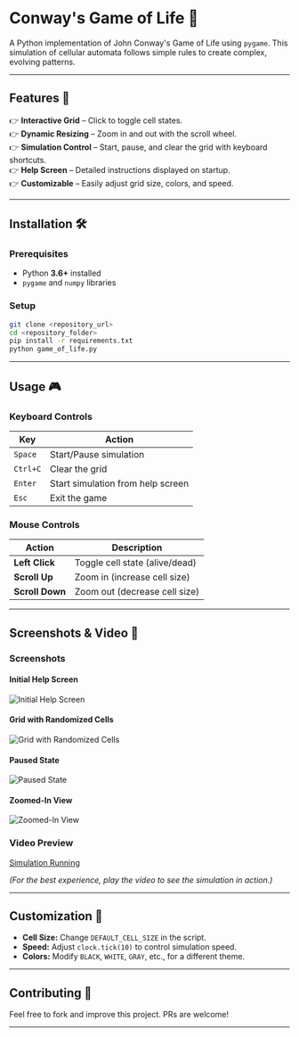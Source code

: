 # **Conway's Game of Life 🧬**
A Python implementation of John Conway's Game of Life using `pygame`. This simulation of cellular automata follows simple rules to create complex, evolving patterns.

---

## **Features 🚀**
👉 **Interactive Grid** – Click to toggle cell states.  
👉 **Dynamic Resizing** – Zoom in and out with the scroll wheel.  
👉 **Simulation Control** – Start, pause, and clear the grid with keyboard shortcuts.  
👉 **Help Screen** – Detailed instructions displayed on startup.  
👉 **Customizable** – Easily adjust grid size, colors, and speed.

---

## **Installation 🛠**
### **Prerequisites**
- Python **3.6+** installed  
- `pygame` and `numpy` libraries

### **Setup**
```bash
git clone <repository_url>
cd <repository_folder>
pip install -r requirements.txt
python game_of_life.py
```

---

## **Usage 🎮**
### **Keyboard Controls**
| Key       | Action                        |
|-----------|------------------------------|
| `Space`   | Start/Pause simulation       |
| `Ctrl+C`  | Clear the grid               |
| `Enter`   | Start simulation from help screen |
| `Esc`     | Exit the game                |

### **Mouse Controls**
| Action | Description |
|--------|------------|
| **Left Click**  | Toggle cell state (alive/dead) |
| **Scroll Up**   | Zoom in (increase cell size) |
| **Scroll Down** | Zoom out (decrease cell size) |

---

## **Screenshots & Video 🎥**
### **Screenshots**
#### Initial Help Screen
![Initial Help Screen](static/Initial%20Help%20Screen.png)

#### Grid with Randomized Cells
![Grid with Randomized Cells](static/Grid%20with%20Randomized%20Cells.png)

#### Paused State
![Paused State](static/Paused%20State%20.png)

#### Zoomed-In View
![Zoomed-In View](static/Zoomed-In%20View.png)

### **Video Preview**
[Simulation Running](static/Simulation%20Running.gif)

_(For the best experience, play the video to see the simulation in action.)_

---

## **Customization 🎨**
- **Cell Size:** Change `DEFAULT_CELL_SIZE` in the script.
- **Speed:** Adjust `clock.tick(10)` to control simulation speed.
- **Colors:** Modify `BLACK`, `WHITE`, `GRAY`, etc., for a different theme.

---

## **Contributing 🤝**
Feel free to fork and improve this project. PRs are welcome!

---
